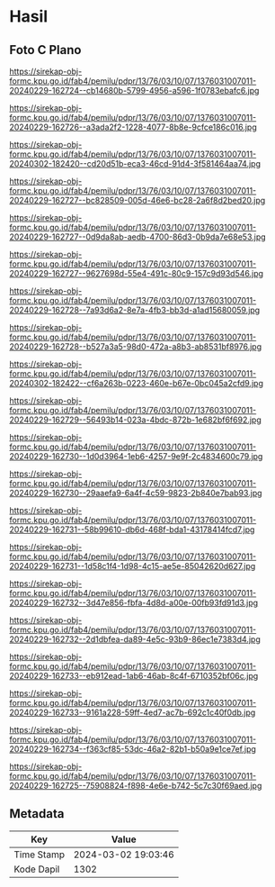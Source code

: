 # Hasil

## Foto C Plano

https://sirekap-obj-formc.kpu.go.id/fab4/pemilu/pdpr/13/76/03/10/07/1376031007011-20240229-162724--cb14680b-5799-4956-a596-1f0783ebafc6.jpg

https://sirekap-obj-formc.kpu.go.id/fab4/pemilu/pdpr/13/76/03/10/07/1376031007011-20240229-162726--a3ada2f2-1228-4077-8b8e-9cfce186c016.jpg

https://sirekap-obj-formc.kpu.go.id/fab4/pemilu/pdpr/13/76/03/10/07/1376031007011-20240302-182420--cd20d51b-eca3-46cd-91d4-3f581464aa74.jpg

https://sirekap-obj-formc.kpu.go.id/fab4/pemilu/pdpr/13/76/03/10/07/1376031007011-20240229-162727--bc828509-005d-46e6-bc28-2a6f8d2bed20.jpg

https://sirekap-obj-formc.kpu.go.id/fab4/pemilu/pdpr/13/76/03/10/07/1376031007011-20240229-162727--0d9da8ab-aedb-4700-86d3-0b9da7e68e53.jpg

https://sirekap-obj-formc.kpu.go.id/fab4/pemilu/pdpr/13/76/03/10/07/1376031007011-20240229-162727--9627698d-55e4-491c-80c9-157c9d93d546.jpg

https://sirekap-obj-formc.kpu.go.id/fab4/pemilu/pdpr/13/76/03/10/07/1376031007011-20240229-162728--7a93d6a2-8e7a-4fb3-bb3d-a1ad15680059.jpg

https://sirekap-obj-formc.kpu.go.id/fab4/pemilu/pdpr/13/76/03/10/07/1376031007011-20240229-162728--b527a3a5-98d0-472a-a8b3-ab8531bf8976.jpg

https://sirekap-obj-formc.kpu.go.id/fab4/pemilu/pdpr/13/76/03/10/07/1376031007011-20240302-182422--cf6a263b-0223-460e-b67e-0bc045a2cfd9.jpg

https://sirekap-obj-formc.kpu.go.id/fab4/pemilu/pdpr/13/76/03/10/07/1376031007011-20240229-162729--56493b14-023a-4bdc-872b-1e682bf6f692.jpg

https://sirekap-obj-formc.kpu.go.id/fab4/pemilu/pdpr/13/76/03/10/07/1376031007011-20240229-162730--1d0d3964-1eb6-4257-9e9f-2c4834600c79.jpg

https://sirekap-obj-formc.kpu.go.id/fab4/pemilu/pdpr/13/76/03/10/07/1376031007011-20240229-162730--29aaefa9-6a4f-4c59-9823-2b840e7bab93.jpg

https://sirekap-obj-formc.kpu.go.id/fab4/pemilu/pdpr/13/76/03/10/07/1376031007011-20240229-162731--58b99610-db6d-468f-bda1-43178414fcd7.jpg

https://sirekap-obj-formc.kpu.go.id/fab4/pemilu/pdpr/13/76/03/10/07/1376031007011-20240229-162731--1d58c1f4-1d98-4c15-ae5e-85042620d627.jpg

https://sirekap-obj-formc.kpu.go.id/fab4/pemilu/pdpr/13/76/03/10/07/1376031007011-20240229-162732--3d47e856-fbfa-4d8d-a00e-00fb93fd91d3.jpg

https://sirekap-obj-formc.kpu.go.id/fab4/pemilu/pdpr/13/76/03/10/07/1376031007011-20240229-162732--2d1dbfea-da89-4e5c-93b9-86ec1e7383d4.jpg

https://sirekap-obj-formc.kpu.go.id/fab4/pemilu/pdpr/13/76/03/10/07/1376031007011-20240229-162733--eb912ead-1ab6-46ab-8c4f-6710352bf06c.jpg

https://sirekap-obj-formc.kpu.go.id/fab4/pemilu/pdpr/13/76/03/10/07/1376031007011-20240229-162733--9161a228-59ff-4ed7-ac7b-692c1c40f0db.jpg

https://sirekap-obj-formc.kpu.go.id/fab4/pemilu/pdpr/13/76/03/10/07/1376031007011-20240229-162734--f363cf85-53dc-46a2-82b1-b50a9e1ce7ef.jpg

https://sirekap-obj-formc.kpu.go.id/fab4/pemilu/pdpr/13/76/03/10/07/1376031007011-20240229-162725--75908824-f898-4e6e-b742-5c7c30f69aed.jpg


## Metadata

| Key        | Value               |
| ---------- | ------------------- |
| Time Stamp | 2024-03-02 19:03:46 |
| Kode Dapil | 1302                |



